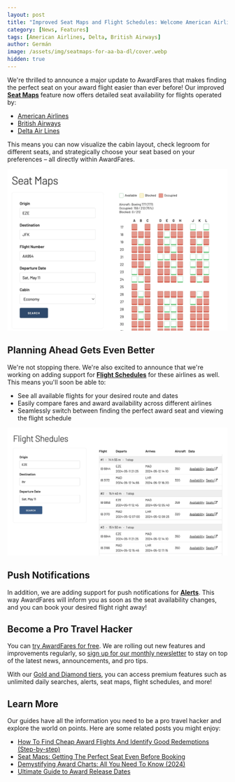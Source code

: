 ```yaml
---
layout: post
title: "Improved Seat Maps and Flight Schedules: Welcome American Airlines, British Airways and Delta!"
category: [News, Features]
tags: [American Airlines, Delta, British Airways]
author: Germán
image: /assets/img/seatmaps-for-aa-ba-dl/cover.webp
hidden: true
---
```


We're thrilled to announce a major update to AwardFares that makes finding the perfect seat on your award flight easier than ever before! Our improved [**Seat Maps**](https://awardfares.com/seats) feature now offers detailed seat availability for flights operated by:

* [American Airlines](https://www.aa.com/)
* [British Airways](https://www.britishairways.com/)
* [Delta Air Lines](https://www.delta.com/)

This means you can now visualize the cabin layout, check legroom for different seats, and strategically choose your seat based on your preferences – all directly within AwardFares.

<img src="/assets/img/seatmaps-for-aa-ba-dl/seatmaps-for-aa.webp" alt="AwardFares allows you to check seat maps on American Airlines, British Airways and Delta Air Lines flights. Check how full is your flight with a few clicks." />

## Planning Ahead Gets Even Better

We're not stopping there. We're also excited to announce that we're working on adding support for [**Flight Schedules**](https://awardfares.com/schedule) for these airlines as well. This means you'll soon be able to:

* See all available flights for your desired route and dates
* Easily compare fares and award availability across different airlines
* Seamlessly switch between finding the perfect award seat and viewing the flight schedule

<img src="/assets/img/seatmaps-for-aa-ba-dl/flight-schedules-for-ba.webp" alt="AwardFares lets you check flight schedules for a desired route and date." />

## Push Notifications

In addition, we are adding support for push notifications for [**Alerts**](https://blog.awardfares.com/alerts/). This way AwardFares will inform you as soon as the seat availability changes, and you can book your desired flight right away!

## Become a Pro Travel Hacker

You can [try AwardFares for free](https://awardfares.com/). We are rolling out new features and improvements regularly, so [sign up for our monthly newsletter](https://awardfares.com/newsletter) to stay on top of the latest news, announcements, and pro tips.

With our [Gold and Diamond tiers](https://awardfares.com/pricing), you can access premium features such as unlimited daily searches, alerts, seat maps, flight schedules, and more!

## Learn More

Our guides have all the information you need to be a pro travel hacker and explore the world on points. Here are some related posts you might enjoy:

* [How To Find Cheap Award Flights And Identify Good Redemptions (Step-by-step)](https://blog.awardfares.com/how-to-find-cheap-award-flights/)
* [Seat Maps: Getting The Perfect Seat Even Before Booking](https://blog.awardfares.com/seatmaps-guide/)
* [Demystifying Award Charts: All You Need To Know (2024)](https://blog.awardfares.com/demystifying-award-charts/)
* [Ultimate Guide to Award Release Dates](https://blog.awardfares.com/ultimate-guide-to-award-release-dates/)
